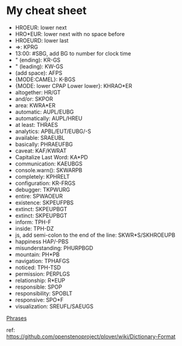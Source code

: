 # My cheat sheet

 * HROEUR: lower next
 * HRO*EUR: lower next with no space before
 * HROEURD: lower last
 *  =>: KPRG
 * 13:00: #SBG, add BG to number for clock time
 * " (ending): KR-GS
 * " (leading): KW-GS
 * (add space): AFPS
 * {MODE:CAMEL}: K-BGS
 * {MODE: lower CPAP Lower lower}: KHRAO*ER
 * altogether: HR/GT
 * and/or: SKPOR
 * area: KWRA*ER
 * automatic: AUPL/EUBG
 * automatically: AUPL/HREU
 * at least: THRAES
 * analytics: APBL/EUT/EUBG/-S
 * available: SRAEUBL
 * basically: PHRAEUFBG
 * caveat: KAF/KWRAT
 * Capitalize Last Word: KA*PD
 * communication: KAEUBGS
 * console.warn(): SKWARPB
 * completely: KPHRELT
 * configuration: KR-FRGS
 * debugger: TKPWURG
 * entire: SPWAOEUR
 * existence: SKPEUFPBS
 * extinct: SKPEUPBGT
 * extinct: SKPEUPBGT
 * inform: TPH-F
 * inside: TPH-DZ
 * js, add semi-colon to the end of the line: SKWR*S/SKHROEUPB
 * happiness HAP/-PBS
 * misunderstanding: PHURPBGD
 * mountain: PH*PB
 * navigation: TPHAFGS
 * noticed: TPH-TSD
 * permission: PERPLGS
 * relationship: R*EUP
 * responsible: SPOP
 * responsibility: SPOBLT
 * responsive: SPO*F
 * visualization: SREUFL/SAEUGS


[Phrases](Phrases.md)  

ref:  
https://github.com/openstenoproject/plover/wiki/Dictionary-Format